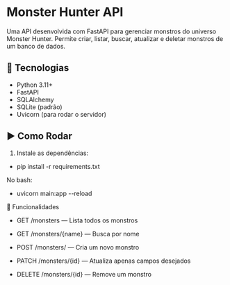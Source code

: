 # Monster Hunter API

Uma API desenvolvida com FastAPI para gerenciar monstros do universo Monster Hunter. Permite criar, listar, buscar, atualizar e deletar monstros de um banco de dados.

## 🚀 Tecnologias
- Python 3.11+
- FastAPI
- SQLAlchemy
- SQLite (padrão)
- Uvicorn (para rodar o servidor)

## ▶️ Como Rodar

1. Instale as dependências:
- pip install -r requirements.txt

No bash:
- uvicorn main:app --reload

📌 Funcionalidades

  - GET /monsters — Lista todos os monstros

  - GET /monsters/{name} — Busca por nome

  - POST /monsters/ — Cria um novo monstro

  - PATCH /monsters/{id} — Atualiza apenas campos desejados

  - DELETE /monsters/{id} — Remove um monstro
